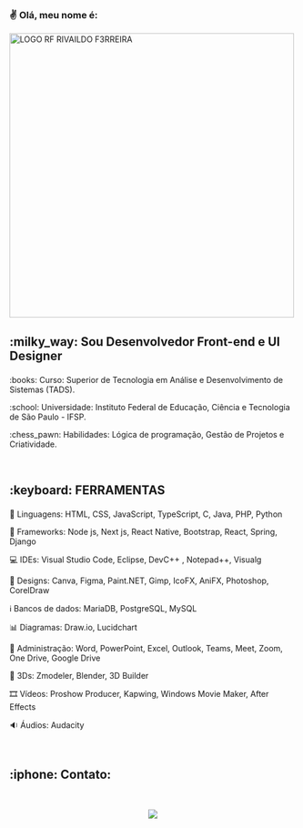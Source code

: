 <h3>
<p> 
✌️ Olá, meu nome é:
</p>
</h3>

<p>
<a href="https://github.com/F3RREIRA">
<img alt="LOGO RF RIVAILDO F3RREIRA" title="rivaildo ferreira" src="https://github.com/F3RREIRA/Portifolio/blob/main/github/logo.png" width="500px" align="center"/>
</p>
</a>

<h2>
  <p>:milky_way: Sou Desenvolvedor Front-end e UI Designer</p></h2>

  <p>:books: Curso: Superior de Tecnologia em Análise e Desenvolvimento de Sistemas (TADS).</p>

  </p>:school: Universidade: Instituto Federal de Educação, Ciência e Tecnologia de São Paulo - IFSP.</p>
  
  <p>:chess_pawn: Habilidades: Lógica de programação, Gestão de Projetos e Criatividade.</p>

<br>
<h2><p>:keyboard: FERRAMENTAS </P></h2>

:symbols: Linguagens: 
HTML, CSS, JavaScript, TypeScript, C, Java, PHP, Python

 📑 Frameworks:
Node js, Next js, React Native, Bootstrap, React, Spring, Django
 
:computer: IDEs: 
Visual Studio Code, Eclipse, DevC++ , Notepad++, Visualg

:art: Designs:
Canva, Figma, Paint.NET, Gimp, IcoFX, AniFX, Photoshop, CorelDraw

:information_source: Bancos de dados:
MariaDB, PostgreSQL, MySQL

:bar_chart: Diagramas:
Draw.io, Lucidchart

📇 Administração:
Word, PowerPoint, Excel, Outlook, Teams, Meet, Zoom, One Drive, Google Drive

🗿 3Ds:
Zmodeler, Blender, 3D Builder

🎞️ Vídeos:
Proshow Producer, Kapwing, Windows Movie Maker, After Effects

🔉
Áudios:
Audacity

<br>
<h2>:iphone: Contato:</h2> 

<br> 

<p align="center">
<a href="https://www.linkedin.com/in/rivaildoferreira" alt="Linkedin"> 
<img src="https://img.shields.io/badge/LinkedIn-0077B5?style=for-the-badge&logo=linkedin&logoColor=white&link=https://www.linkedin.com/in/rivaildoferreira"/> 
</a>

<!--<a href="https://www.linkedin.com/in/rivaildoferreira" alt="Hotmail"> 
<img src="https://img.shields.io/badge/LinkedIn-0077B5?style=for-the-badge&logo=hotmail&logoColor=white&link=https://www.linkedin.com/in/rivaildoferreira"/>
</a>

<a href="https://www.linkedin.com/in/rivaildoferreira" alt="Gmail"> 
<img src="https://img.shields.io/badge/LinkedIn-0077B5?style=for-the-badge&logo=gmail&logoColor=white&link=https://www.linkedin.com/in/rivaildoferreira"/>
</a>-->

</p>
</h3>

